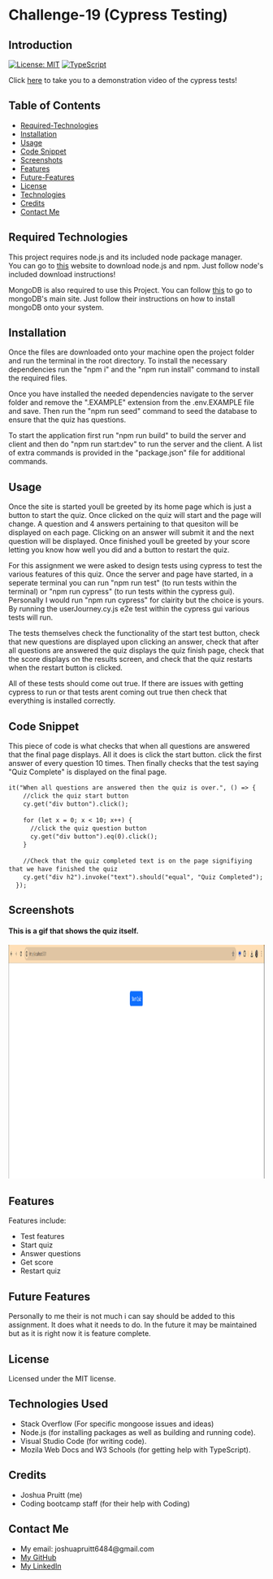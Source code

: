 # Challenge-19 (Cypress Testing)

## Introduction

[![License: MIT](https://img.shields.io/badge/License-MIT-yellow.svg)](https://opensource.org/licenses/MIT)
[![TypeScript](https://badges.frapsoft.com/typescript/code/typescript.svg?v=101)](https://github.com/ellerbrock/typescript-badges/)

Click <a href="https://drive.google.com/file/d/1JwW96Psgi-cQRhAdJOj01P6aq93hXJ5n/view?usp=sharing">here</a> to take you to a demonstration video of the cypress tests!

## Table of Contents

- [Required-Technologies](#required-technologies)
- [Installation](#installation)
- [Usage](#usage)
- [Code Snippet](#code-snippet)
- [Screenshots](#screenshots)
- [Features](#features)
- [Future-Features](#future-features)
- [License](#license)
- [Technologies](#technologies-used)
- [Credits](#credits)
- [Contact Me](#contact-me)

## Required Technologies

This project requires node.js and its included node package manager.\
You can go to <a href="https://nodejs.org/en/download/package-manager">this</a> website to download node.js and npm. Just follow node's included download instructions!

MongoDB is also required to use this Project. You can follow <a href="https://www.mongodb.com/">this</a> to go to mongoDB's main site. Just follow their instructions on how to install mongoDB onto your system.

## Installation

Once the files are downloaded onto your machine open the project folder and run the terminal in the root directory.
To install the necessary dependencies run the "npm i" and the "npm run install" command to install the required files.

Once you have installed the needed dependencies navigate to the server folder and remove the ".EXAMPLE" extension from the .env.EXAMPLE file and save. Then run the "npm run seed" command to seed the database to ensure that the quiz has questions.

To start the application first run "npm run build" to build the server and client and then do "npm run start:dev" to run the server and the client. A list of extra commands is provided in the "package.json" file for additional commands.

## Usage

Once the site is started youll be greeted by its home page which is just a button to start the quiz. Once clicked on the quiz will start and the page will change. A question and 4 answers pertaining to that quesiton will be displayed on each page. Clicking on an answer will submit it and the next question will be displayed. Once finished youll be greeted by your score letting you know how well you did and a button to restart the quiz.

For this assignment we were asked to design tests using cypress to test the various features of this quiz. Once the server and page have started, in a seperate terminal you can run "npm run test" (to run tests within the terminal) or "npm run cypress" (to run tests within the cypress gui). Personally I would run "npm run cypress" for clairity but the choice is yours. By running the userJourney.cy.js e2e test within the cypress gui various tests will run.

The tests themselves check the functionality of the start test button, check that new questions are displayed upon clicking an answer, check that after all questions are answered the quiz displays the quiz finish page, check that the score displays on the results screen, and check that the quiz restarts when the restart button is clicked.

All of these tests should come out true. If there are issues with getting cypress to run or that tests arent coming out true then check that everything is installed correctly.

## Code Snippet

This piece of code is what checks that when all questions are answered that the final page displays. All it does is click the start button. click the first answer of every question 10 times. Then finally checks that the test saying "Quiz Complete" is displayed on the final page.

```
it("When all questions are answered then the quiz is over.", () => {
    //click the quiz start button
    cy.get("div button").click();

    for (let x = 0; x < 10; x++) {
      //click the quiz question button
      cy.get("div button").eq(0).click();
    }

    //Check that the quiz completed text is on the page signifiying that we have finished the quiz
    cy.get("div h2").invoke("text").should("equal", "Quiz Completed");
  });
```

## Screenshots

#### This is a gif that shows the quiz itself.

<img src='./Assets/19-testing-homework-demo.gif' width='980' height='460'>

## Features

Features include:

- Test features
- Start quiz
- Answer questions
- Get score
- Restart quiz

## Future Features

Personally to me their is not much i can say should be added to this assignment. It does what it needs to do. In the future it may be maintained but as it is right now it is feature complete.

## License

Licensed under the MIT license.

## Technologies Used

<ul>
<li>Stack Overflow (For specific mongoose issues and ideas)</li>
<li>Node.js (for installing packages as well as building and running code).</li>
<li>Visual Studio Code (for writing code).</li>
<li>Mozila Web Docs and W3 Schools (for getting help with TypeScript).</li>
</ul>

## Credits

<ul>
<li>Joshua Pruitt (me)</li>
<li>Coding bootcamp staff (for their help with Coding)</li>
</ul>

## Contact Me

<ul>
<li>My email: joshuapruitt6484@gmail.com</li>
<li><a href=https://github.com/JoshuaPruitt>My GitHub</a></li>
<li><a href=https://www.linkedin.com/in/joshua-pruitt-1a494a311>My LinkedIn</a></li>
</ul>
